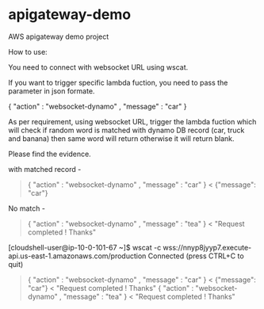 # apigateway-demo
AWS apigateway demo project

How to use:

You need to connect with websocket URL using wscat.

If you want to trigger specific lambda fuction, you need to pass the parameter in json formate.

{ "action" : "websocket-dynamo" , "message" : "car" }

As per requirement, using websocket URL, trigger the lambda fuction which will check if random word is matched with dynamo DB record (car, truck and banana) then same word will return otherwise it will return blank.

Please find the evidence.

with matched record -

> { "action" : "websocket-dynamo" , "message" : "car" }
< {"message": "car"}

No match -

> { "action" : "websocket-dynamo" , "message" : "tea" }
< "Request completed ! Thanks"


[cloudshell-user@ip-10-0-101-67 ~]$ wscat -c wss://nnyp8jyyp7.execute-api.us-east-1.amazonaws.com/production
Connected (press CTRL+C to quit)
> { "action" : "websocket-dynamo" , "message" : "car" }
< {"message": "car"}
< "Request completed ! Thanks"
> { "action" : "websocket-dynamo" , "message" : "tea" }
< "Request completed ! Thanks"
